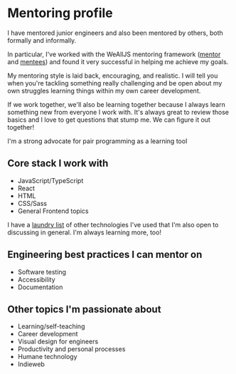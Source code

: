 # Mentoring profile

I have mentored junior engineers and also been mentored by others, both formally and informally. 

In particular, I've worked with the WeAllJS mentoring framework ([mentor](https://wealljs.org/rfc-mentorship-mentor) and [mentees](https://wealljs.org/rfc-mentorship-mentee)) and found it very successful in helping me achieve my goals.

My mentoring style is laid back, encouraging, and realistic. I will tell you when you're tackling something really challenging and be open about my own struggles learning things within my own career development. 

If we work together, we'll also be learning together because I always learn something new from everyone I work with. It's always great to review those basics and I love to get questions that stump me. We can figure it out together!

I'm a strong advocate for pair programming as a learning tool

## Core stack I work with

- JavaScript/TypeScript
- React
- HTML
- CSS/Sass
- General Frontend topics

I have a [laundry list](https://aquantityofstuff.com/resume/#laundry-list) of other technologies I've used that I'm also open to discussing in general. I'm always learning more, too!

## Engineering best practices I can mentor on
- Software testing
- Accessibility
- Documentation

## Other topics I'm passionate about
- Learning/self-teaching
- Career development
- Visual design for engineers
- Productivity and personal processes
- Humane technology
- Indieweb

